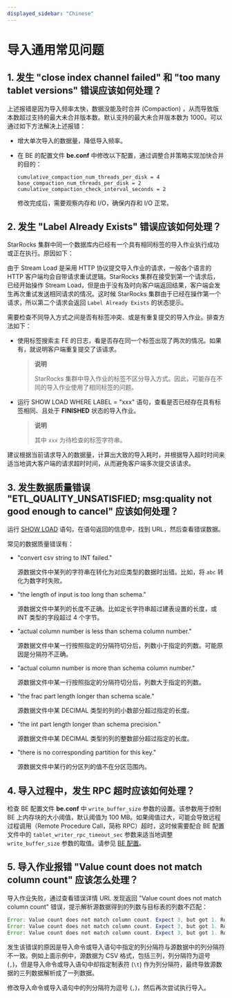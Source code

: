```yaml
---
displayed_sidebar: "Chinese"
---
```


# 导入通用常见问题

## 1. 发生 "close index channel failed" 和 "too many tablet versions" 错误应该如何处理？

上述报错是因为导入频率太快，数据没能及时合并 (Compaction) ，从而导致版本数超过支持的最大未合并版本数。默认支持的最大未合并版本数为 1000。可以通过如下方法解决上述报错：

- 增大单次导入的数据量，降低导入频率。

- 在 BE 的配置文件 **be.conf** 中修改以下配置，通过调整合并策略实现加快合并的目的：

    ```Plain
    cumulative_compaction_num_threads_per_disk = 4
    base_compaction_num_threads_per_disk = 2
    cumulative_compaction_check_interval_seconds = 2
    ```

  修改完成后，需要观察内存和 I/O，确保内存和 I/O 正常。

## 2. 发生 "Label Already Exists" 错误应该如何处理？

StarRocks 集群中同一个数据库内已经有一个具有相同标签的导入作业执行成功或正在执行。原因如下：

由于 Stream Load 是采用 HTTP 协议提交导入作业的请求，一般各个语言的 HTTP 客户端均会自带请求重试逻辑。StarRocks 集群在接受到第一个请求后，已经开始操作 Stream Load，但是由于没有及时向客户端返回结果，客户端会发生再次重试发送相同请求的情况。这时候 StarRocks 集群由于已经在操作第一个请求，所以第二个请求会返回 `Label Already Exists` 的状态提示。

需要检查不同导入方式之间是否有标签冲突、或是有重复提交的导入作业。排查方法如下：

- 使用标签搜索主 FE 的日志，看是否存在同一个标签出现了两次的情况。如果有，就说明客户端重复提交了该请求。

  > **说明**
  >
  > StarRocks 集群中导入作业的标签不区分导入方式。因此，可能存在不同的导入作业使用了相同标签的问题。

- 运行 SHOW LOAD WHERE LABEL = "xxx" 语句，查看是否已经存在具有标签相同、且处于 **FINISHED** 状态的导入作业。

  > **说明**
  >
  > 其中 `xxx` 为待检查的标签字符串。

建议根据当前请求导入的数据量，计算出大致的导入耗时，并根据导入超时时间来适当地调大客户端的请求超时时间，从而避免客户端多次提交该请求。

## 3. 发生数据质量错误 "ETL_QUALITY_UNSATISFIED; msg:quality not good enough to cancel" 应该如何处理？

运行 [SHOW LOAD](../../../sql-reference/sql-statements/data-manipulation/SHOW_LOAD.md) 语句。在语句返回的信息中，找到 URL，然后查看错误数据。

常见的数据质量错误有：

- "convert csv string to INT failed."
  
  源数据文件中某列的字符串在转化为对应类型的数据时出错。比如，将 `abc` 转化为数字时失败。

- "the length of input is too long than schema."
  
  源数据文件中某列的长度不正确。比如定长字符串超过建表设置的长度，或 INT 类型的字段超过 4 个字节。

- "actual column number is less than schema column number."
  
  源数据文件中某一行按照指定的分隔符切分后，列数小于指定的列数。可能原因是分隔符不正确。

- "actual column number is more than schema column number."
  
  源数据文件中某一行按照指定的分隔符切分后，列数大于指定的列数。

- "the frac part length longer than schema scale."
  
  源数据文件中某 DECIMAL 类型的列的小数部分超过指定的长度。

- "the int part length longer than schema precision."
  
  源数据文件中某 DECIMAL 类型的列的整数部分超过指定的长度。

- "there is no corresponding partition for this key."
  
  源数据文件中某行的分区列的值不在分区范围内。

## 4. 导入过程中，发生 RPC 超时应该如何处理？

检查 BE 配置文件 **be.conf** 中 `write_buffer_size` 参数的设置。该参数用于控制 BE 上内存块的大小阈值，默认阈值为 100 MB。如果阈值过大，可能会导致远程过程调用（Remote Procedure Call，简称 RPC）超时，这时候需要配合 BE 配置文件中的 `tablet_writer_rpc_timeout_sec` 参数来适当地调整 `write_buffer_size` 参数的取值。请参见 [BE 配置](../../loading/Loading_intro.md#be-配置)。

## 5. 导入作业报错 "Value count does not match column count" 应该怎么处理？

导入作业失败，通过查看错误详情 URL 发现返回 "Value count does not match column count" 错误，提示解析源数据得到的列数与目标表的列数不匹配：

```Java
Error: Value count does not match column count. Expect 3, but got 1. Row: 2023-01-01T18:29:00Z,cpu0,80.99
Error: Value count does not match column count. Expect 3, but got 1. Row: 2023-01-01T18:29:10Z,cpu1,75.23
Error: Value count does not match column count. Expect 3, but got 1. Row: 2023-01-01T18:29:20Z,cpu2,59.44
```

发生该错误的原因是导入命令或导入语句中指定的列分隔符与源数据中的列分隔符不一致。例如上面示例中，源数据为 CSV 格式，包括三列，列分隔符为逗号 (`,`)，但是导入命令或导入语句中却指定制表符 (`\t`) 作为列分隔符，最终导致源数据的三列数据解析成了一列数据。

修改导入命令或导入语句中的列分隔符为逗号 (`,`)，然后再次尝试执行导入。
